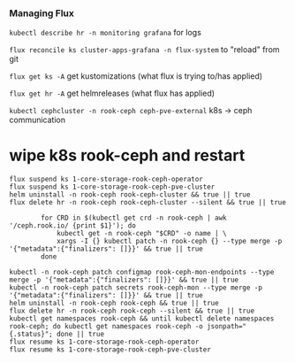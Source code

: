 ### Managing Flux

`kubectl describe hr -n monitoring grafana` for logs

`flux reconcile ks cluster-apps-grafana -n flux-system` to "reload" from git


`flux get ks -A` get kustomizations (what flux is trying to/has applied)

`flux get hr -A` get helmreleases (what flux has applied)


`kubectl cephcluster -n rook-ceph ceph-pve-external` k8s -> ceph communication



# wipe k8s rook-ceph and restart

```
flux suspend ks 1-core-storage-rook-ceph-operator
flux suspend ks 1-core-storage-rook-ceph-pve-cluster
helm uninstall -n rook-ceph rook-ceph-cluster && true || true
flux delete hr -n rook-ceph rook-ceph-cluster --silent && true || true

        for CRD in $(kubectl get crd -n rook-ceph | awk '/ceph.rook.io/ {print $1}'); do
            kubectl get -n rook-ceph "$CRD" -o name | \
            xargs -I {} kubectl patch -n rook-ceph {} --type merge -p '{"metadata":{"finalizers": []}}' && true || true
        done

kubectl -n rook-ceph patch configmap rook-ceph-mon-endpoints --type merge -p '{"metadata":{"finalizers": []}}' && true || true
kubectl -n rook-ceph patch secrets rook-ceph-mon --type merge -p '{"metadata":{"finalizers": []}}' && true || true
helm uninstall -n rook-ceph rook-ceph && true || true
flux delete hr -n rook-ceph rook-ceph --silent && true || true
kubectl get namespaces rook-ceph && until kubectl delete namespaces rook-ceph; do kubectl get namespaces rook-ceph -o jsonpath="{.status}"; done || true
flux resume ks 1-core-storage-rook-ceph-operator
flux resume ks 1-core-storage-rook-ceph-pve-cluster
```

